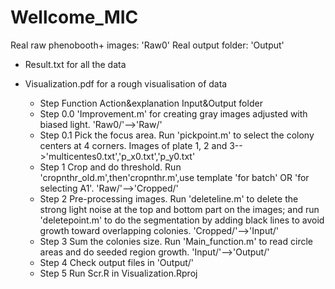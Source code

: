 # Wellcome_MIC

Real raw phenobooth+ images: 'Raw0'
Real output folder: 'Output'
- Result.txt for all the data
- Visualization.pdf for a rough visualisation of data

  - Step Function Action&explanation Input&Output folder
  - Step 0.0 'Improvement.m' for creating gray images adjusted with biased light. 'Raw0/'-->'Raw/'
  - Step 0.1 Pick the focus area. Run 'pickpoint.m' to select the colony centers at 4 corners. Images of plate 1, 2 and 3-->'multicentes0.txt','p_x0.txt','p_y0.txt'
  - Step 1 Crop and do threshold. Run 'cropnthr_old.m',then'cropnthr.m',use template 'for batch' OR 'for selecting A1'. 'Raw/'-->'Cropped/'
  - Step 2 Pre-processing images. Run 'deleteline.m' to delete the strong light noise at the top and bottom part on the images; and run 'deletepoint.m' to do the segmentation by adding black lines to avoid growth toward overlapping colonies. 'Cropped/'-->'Input/'
  - Step 3 Sum the colonies size. Run 'Main_function.m' to read circle areas and do seeded region growth. 'Input/'-->'Output/'
  - Step 4 Check output files in 'Output/'
  - Step 5 Run Scr.R in Visualization.Rproj
